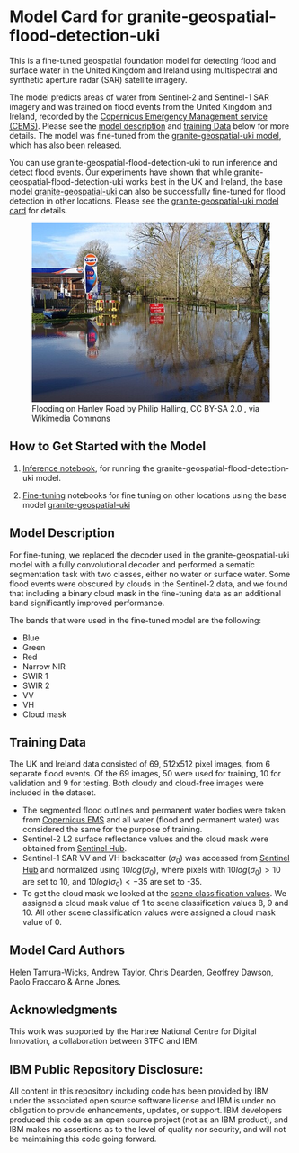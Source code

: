 # Model Card for granite-geospatial-flood-detection-uki

This is a fine-tuned geospatial foundation model for detecting flood and surface water in the United Kingdom and Ireland using multispectral and synthetic aperture radar (SAR) satellite imagery. 

The model predicts areas of water from Sentinel-2 and Sentinel-1 SAR imagery and was trained on flood events from the United Kingdom and Ireland, recorded by the [Copernicus Emergency Management service (CEMS)](https://emergency.copernicus.eu/). Please see the [model description](#model-description) and [training Data](#training-data) below for more details. The model was fine-tuned from the [granite-geospatial-uki model](granite-geospatial-uki-model-card.md), which has also been released. 

You can use granite-geospatial-flood-detection-uki to run inference and detect flood events. Our experiments have shown that while granite-geospatial-flood-detection-uki works best in the UK and Ireland, the base model [granite-geospatial-uki](./granite-geospatial-uki-model-card.md) can also be successfully fine-tuned for flood detection in other locations. Please see the [granite-geospatial-uki model card](./granite-geospatial-uki-model-card.md) for details.

<figure>
    <img src='./resources/images/flood_image.jpg' alt='missing' />
    <figcaption>Flooding on Hanley Road by Philip Halling, CC BY-SA 2.0 <https://creativecommons.org/licenses/by-sa/2.0>, via Wikimedia Commons
    </figcaption>
</figure>

## How to Get Started with the Model 

1. [Inference notebook](./notebooks/1_getting_started.ipynb), for running the granite-geospatial-flood-detection-uki model.

2. [Fine-tuning](./notebooks/2_fine_tuning.ipynb) notebooks for fine tuning on other locations using the base model [granite-geospatial-uki](./granite-geospatial-uki-model-card.md)


## Model Description
 
For fine-tuning, we replaced the decoder used in the granite-geospatial-uki model with a fully convolutional decoder and performed a sematic segmentation task with two classes, either no water or surface water. Some flood events were obscured by clouds in the Sentinel-2 data, and we found that including a binary cloud mask in the fine-tuning data as an additional band significantly improved performance.

The bands that were used in the fine-tuned model are the following:

- Blue
- Green
- Red
- Narrow NIR
- SWIR 1
- SWIR 2 
- VV
- VH
- Cloud mask


## Training Data 

The UK and Ireland data consisted of 69, 512x512 pixel images, from 6 separate flood events. Of the 69 images, 50 were used for training, 10 for validation and 9 for testing. Both cloudy and cloud-free images were included in the dataset.

- The segmented flood outlines and permanent water bodies were taken from [Copernicus EMS](https://emergency.copernicus.eu/) and all water (flood and permanent water) was considered the same for the purpose of training. 
- Sentinel-2 L2 surface reflectance values and the cloud mask were obtained from [Sentinel Hub](https://www.sentinel-hub.com/).
- Sentinel-1 SAR VV and VH backscatter ($\sigma_0$) was accessed from [Sentinel Hub](https://www.sentinel-hub.com/) and normalized using $10log(\sigma_0)$, where pixels with $10log(\sigma_0) > 10$ are set to 10, and $10log(\sigma_0) < -35$ are set to -35.
- To get the cloud mask we looked at the [scene classification values](https://custom-scripts.sentinel-hub.com/custom-scripts/sentinel-2/scene-classification/). We assigned a cloud mask value of 1 to scene classification values 8, 9 and 10. All other scene classification values were assigned a cloud mask value of 0. 


##  Model Card Authors 
Helen Tamura-Wicks, Andrew Taylor, Chris Dearden, Geoffrey Dawson, Paolo Fraccaro & Anne Jones.

## Acknowledgments
This work was supported by the Hartree National Centre for Digital Innovation, a collaboration between STFC and IBM.


## IBM Public Repository Disclosure: 	
All content in this repository including code has been provided by IBM under the associated open source software license and IBM is under no obligation to provide enhancements, updates, or support. IBM developers produced this code as an open source project (not as an IBM product), and IBM makes no assertions as to the level of quality nor security, and will not be maintaining this code going forward.
